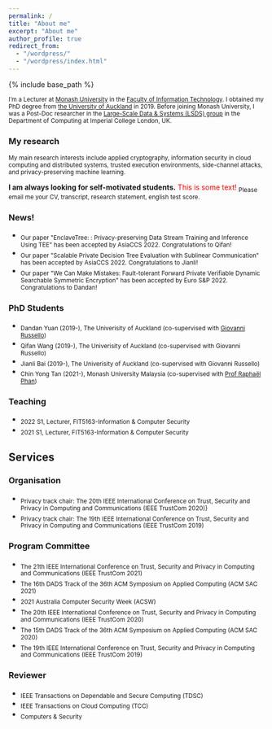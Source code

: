 ```yaml
---
permalink: /
title: "About me"
excerpt: "About me"
author_profile: true
redirect_from: 
  - "/wordpress/"
  - "/wordpress/index.html"
---
```


{% include base_path %}

 
<sub> I’m a Lecturer at [Monash University](https://www.monash.edu/) in the [Faculty of Information Technology](https://www.monash.edu/it). I obtained my PhD degree from [the University of Auckland](https://www.auckland.ac.nz/en.html) in 2019. Before joining Monash University, I was a Post-Doc researcher in the [Large-Scale Data & Systems (LSDS) group](https://lsds.doc.ic.ac.uk/) in the Department of Computing at Imperial College London, UK.  

### My research
<sub>My main research interests include applied cryptography, information security in cloud computing and distributed systems, trusted execution environments, side-channel attacks, and privacy-preserving machine learning.


**I am always looking for self-motivated students.**
  <font color="red">This is some text!</font>
<sub> Please email me your CV, transcript, research statement, english test score.</sub>

### News!
- <sub>Our paper "EnclaveTree: : Privacy-preserving Data Stream Training and Inference Using TEE" has been accepted by AsiaCCS 2022. Congratulations to Qifan!
- <sub>Our paper "Scalable Private Decision Tree Evaluation with Sublinear Communication" has been accepted by AsiaCCS 2022. Congratulations to Jianli!
- <sub>Our paper "We Can Make Mistakes: Fault-tolerant Forward Private Verifiable Dynamic Searchable Symmetric Encryption" has been accepted by Euro S&P 2022. Congratulations to Dandan!</sub>  

### PhD Students
- <sub>Dandan Yuan (2019-), The Univerisity of Auckland (co-supervised with [Giovanni Russello](https://www.linkedin.com/in/giovanni-russello-218ab614/?originalSubdomain=nz))
- <sub>Qifan Wang (2019-), The Univerisity of Auckland (co-supervised with Giovanni Russello)
- <sub>Jianli Bai (2019-), The Univerisity of Auckland (co-supervised with Giovanni Russello)
- <sub>Chin Yong Tan (2021-), Monash University Malaysia (co-supervised with [Prof Raphaël Phan](https://www.monash.edu.my/IT/staff/academic/prof-raphael-phan))
</sub> 
  
### Teaching
- <sub>2022 S1, Lecturer, FIT5163-Information & Computer Security
- <sub>2021 S1, Lecturer, FIT5163-Information & Computer Security


## Services

### Organisation
- <sub>Privacy track chair: The 20th IEEE International Conference on Trust, Security and Privacy in Computing and Communications (IEEE TrustCom 2020)}
- <sub>Privacy track chair: The 19th IEEE International Conference on Trust, Security and Privacy in Computing and Communications (IEEE TrustCom 2019)

### Program Committee
- <sub>The 21th IEEE International Conference on Trust, Security and Privacy in Computing and Communications (IEEE TrustCom 2021)
- <sub>The 16th DADS Track of the 36th ACM Symposium on Applied Computing (ACM SAC 2021)
- <sub>2021 Australia Computer Security Week (ACSW)
- <sub>The 20th IEEE International Conference on Trust, Security and Privacy in Computing and Communications (IEEE TrustCom 2020)
- <sub>The 15th DADS Track of the 36th ACM Symposium on Applied Computing (ACM SAC 2020)
- <sub>The 19th IEEE International Conference on Trust, Security and Privacy in Computing and Communications (IEEE TrustCom 2019)

### Reviewer
- <sub> IEEE Transactions on Dependable and Secure Computing (TDSC)</sub> 
- <sub> IEEE Transactions on Cloud Computing (TCC)</sub> 
- <sub> Computers & Security </sub>
